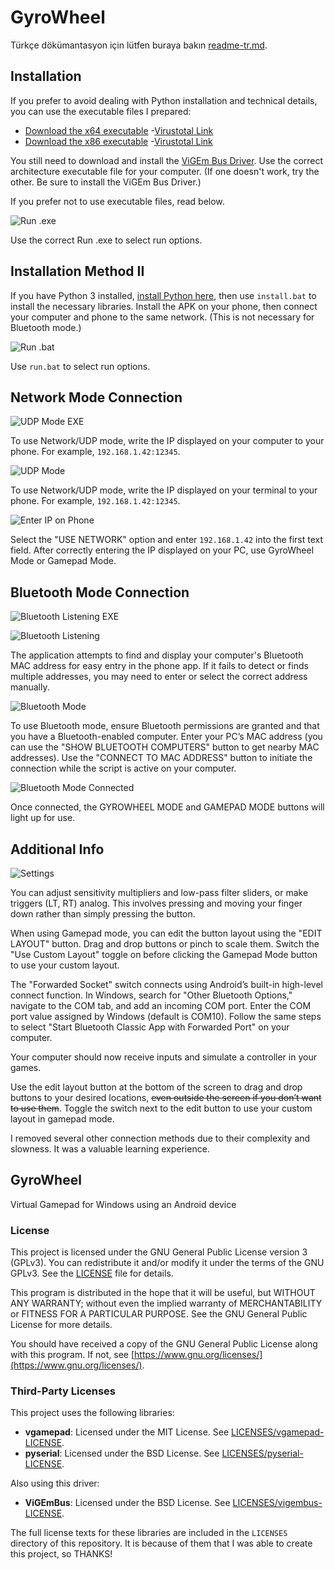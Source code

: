 # GyroWheel
Türkçe dökümantasyon için lütfen buraya bakın [readme-tr.md](readme-tr.md).
## Installation

If you prefer to avoid dealing with Python installation and technical details, you can use the executable files I prepared:

- [Download the x64 executable](https://github.com/serdarbsgn/gyrowheel/raw/main/dist/GWListener_x64.exe)     -[Virustotal Link](https://www.virustotal.com/gui/url/d6a5f5f7fa43c6245c6cde0be18843b4d2265081da902dac429cf76cf0185ecb/detection)
- [Download the x86 executable](https://github.com/serdarbsgn/gyrowheel/raw/main/dist/GWListener_x86.exe)     -[Virustotal Link](https://www.virustotal.com/gui/url/93cc8c66ca8d2cbb2f09b740dd4444f0430863cb134706647a75bc95a4c2592e/detection)

You still need to download and install the [ViGEm Bus Driver](https://vigembusdriver.com/download/). Use the correct architecture executable file for your computer. (If one doesn't work, try the other. Be sure to install the ViGEm Bus Driver.)

If you prefer not to use executable files, read below.

![Run .exe](readme-photos/runexe.png "Run .exe")

Use the correct Run .exe to select run options.

## Installation Method II

If you have Python 3 installed, [install Python here](https://www.python.org/downloads/), then use `install.bat` to install the necessary libraries. Install the APK on your phone, then connect your computer and phone to the same network. (This is not necessary for Bluetooth mode.)

![Run .bat](readme-photos/run-bat.png "Run .bat")

Use `run.bat` to select run options.

## Network Mode Connection

![UDP Mode EXE](readme-photos/run-udp-mode-exe.png "UDP Mode EXE")

To use Network/UDP mode, write the IP displayed on your computer to your phone. For example, `192.168.1.42:12345`.

![UDP Mode](readme-photos/run-udp-mode.png "UDP Mode")

To use Network/UDP mode, write the IP displayed on your terminal to your phone. For example, `192.168.1.42:12345`.

![Enter IP on Phone](readme-photos/udp-mode-enter-ip.png "Enter IP on Phone")

Select the "USE NETWORK" option and enter `192.168.1.42` into the first text field. After correctly entering the IP displayed on your PC, use GyroWheel Mode or Gamepad Mode.

## Bluetooth Mode Connection

![Bluetooth Listening EXE](readme-photos/bluetooth-listening-exe.png "Bluetooth Listening EXE")

![Bluetooth Listening](readme-photos/bluetooth-listening.png "Bluetooth Listening")

The application attempts to find and display your computer's Bluetooth MAC address for easy entry in the phone app. If it fails to detect or finds multiple addresses, you may need to enter or select the correct address manually.

![Bluetooth Mode](readme-photos/bluetooth-mode.png "Bluetooth Mode")

To use Bluetooth mode, ensure Bluetooth permissions are granted and that you have a Bluetooth-enabled computer. Enter your PC’s MAC address (you can use the "SHOW BLUETOOTH COMPUTERS" button to get nearby MAC addresses). Use the "CONNECT TO MAC ADDRESS" button to initiate the connection while the script is active on your computer.

![Bluetooth Mode Connected](readme-photos/bluetooth-mode-connected.png "Bluetooth Mode Connected")

Once connected, the GYROWHEEL MODE and GAMEPAD MODE buttons will light up for use.

## Additional Info

![Settings](readme-photos/settings.png "Settings")

You can adjust sensitivity multipliers and low-pass filter sliders, or make triggers (LT, RT) analog. This involves pressing and moving your finger down rather than simply pressing the button.

When using Gamepad mode, you can edit the button layout using the "EDIT LAYOUT" button. Drag and drop buttons or pinch to scale them. Switch the "Use Custom Layout" toggle on before clicking the Gamepad Mode button to use your custom layout.

The "Forwarded Socket" switch connects using Android’s built-in high-level connect function. In Windows, search for "Other Bluetooth Options," navigate to the COM tab, and add an incoming COM port. Enter the COM port value assigned by Windows (default is COM10). Follow the same steps to select "Start Bluetooth Classic App with Forwarded Port" on your computer.

Your computer should now receive inputs and simulate a controller in your games.

Use the edit layout button at the bottom of the screen to drag and drop buttons to your desired locations, ~~even outside the screen if you don’t want to use them~~. Toggle the switch next to the edit button to use your custom layout in gamepad mode.

I removed several other connection methods due to their complexity and slowness. It was a valuable learning experience.

## GyroWheel

Virtual Gamepad for Windows using an Android device

### License

This project is licensed under the GNU General Public License version 3 (GPLv3). You can redistribute it and/or modify it under the terms of the GNU GPLv3. See the [LICENSE](LICENSE) file for details.

This program is distributed in the hope that it will be useful, but WITHOUT ANY WARRANTY; without even the implied warranty of MERCHANTABILITY or FITNESS FOR A PARTICULAR PURPOSE. See the GNU General Public License for more details.

You should have received a copy of the GNU General Public License along with this program. If not, see [https://www.gnu.org/licenses/](https://www.gnu.org/licenses/).

### Third-Party Licenses

This project uses the following libraries:

- **vgamepad**: Licensed under the MIT License. See [LICENSES/vgamepad-LICENSE](LICENSES/vgamepad-LICENSE).
- **pyserial**: Licensed under the BSD License. See [LICENSES/pyserial-LICENSE](LICENSES/pyserial-LICENSE).

Also using this driver:

- **ViGEmBus**: Licensed under the BSD License. See [LICENSES/vigembus-LICENSE](LICENSES/vigembus-LICENSE).

The full license texts for these libraries are included in the `LICENSES` directory of this repository. It is because of them that I was able to create this project, so THANKS!
